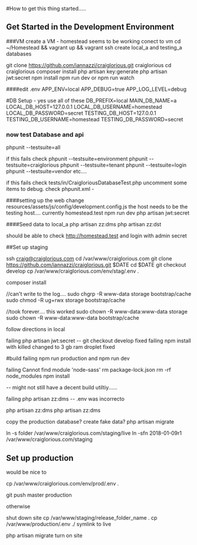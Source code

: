 #How to get this thing started.....

## Get Started in the Development Environment
###VM
create a VM - homestead seems to be working
conect to vm
cd ~/Homestead && vagrant up && vagrant ssh
create local_a and testing_a databases

git clone https://github.com/iannazzi/craiglorious.git craiglorious
cd craiglorious
composer install
php artisan key:generate
php artisan jwt:secret
npm install
npm run dev  or npm run watch

####edit .env
APP_ENV=local
APP_DEBUG=true
APP_LOG_LEVEL=debug

#DB Setup - yes use all of these
DB_PREFIX=local
MAIN_DB_NAME=a
LOCAL_DB_HOST=127.0.0.1
LOCAL_DB_USERNAME=homestead
LOCAL_DB_PASSWORD=secret
TESTING_DB_HOST=127.0.0.1
TESTING_DB_USERNAME=homestead
TESTING_DB_PASSWORD=secret


### now test Database and api

phpunit --testsuite=all

if this fails check 
phpunit --testsuite=environment
phpunit --testsuite=craiglorious
phpunit --testsuite=tenant
phpunit --testsuite=login
phpunit --testsuite=vendor
etc....

if this fails check 
tests/in/CraigloriousDatabaseTest.php
uncomment some items to debug.
check phpunit.xml  - 
<env name="APP_ENV" value="testing"/>
<env name="DB_PREFIX" value="testing"/>


####setting up the web
change resources/assets/js/config/development.config.js
the host needs to be the testing host....
currently homestead.test
npm run dev
php artisan jwt:secret


####Seed data to local_a
php artisan zz:dms
php artisan zz:dst

should be able to check
http://homestead.test
and login with admin secret





##Set up staging

ssh craig@craiglorious.com
cd /var/www/craiglorious.com
git clone https://github.com/iannazzi/craiglorious.git $DATE
cd $DATE
git checkout develop
cp /var/www/craiglorious.com/env/stag/.env .

composer install

//can't write to the log....
sudo chgrp -R www-data storage bootstrap/cache
sudo chmod -R ug+rwx storage bootstrap/cache

//took forever.... this worked
sudo chown -R www-data:www-data storage
sudo chown -R www-data:www-data bootstrap/cache


follow directions in local


failing php artisan jwt:secret -- git checkout develop fixed
failing npm install with killed changed to 3 gb ram droplet fixed


#build
failing npm run production and npm run dev

failing Cannot find module 'node-sass'
rm package-lock.json
rm -rf node_modules
npm install

-- might not still have a decent build utiltiy......


failing php artisan zz:dms   -- .env was incorrecto

php artisan zz:dms
php artisan zz:dms



copy the production database?
create fake data?
php artisan migrate


ln -s folder /var/www/craiglorious.com/staging/live
ln -sfn 2018-01-09r1 /var/www/craiglorious.com/staging


## Set up production
would be nice to 

cp /var/www/craiglorious.com/env/prod/.env .

git push master production

otherwise

shut down site
cp /var/www/staging/release_folder_name .
cp /var/www/production/.env ./
symlink to live

php artisan migrate
turn on site

